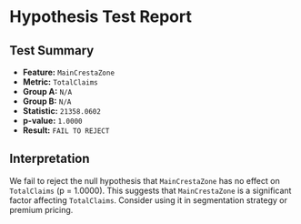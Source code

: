 # Hypothesis Test Report

## Test Summary

- **Feature:** `MainCrestaZone`
- **Metric:** `TotalClaims`
- **Group A:** `N/A`
- **Group B:** `N/A`
- **Statistic:** `21358.0602`
- **p-value:** `1.0000`
- **Result:** `FAIL TO REJECT`

## Interpretation

We fail to reject the null hypothesis that `MainCrestaZone` has no effect on `TotalClaims` (p = 1.0000). This suggests that `MainCrestaZone` is a significant factor affecting `TotalClaims`. Consider using it in segmentation strategy or premium pricing.
